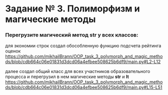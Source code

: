 # Задание № 3. Полиморфизм и магические методы

### Перегрузите магический метод __str__ у всех классов:

для экономии строк создал обособленную функцию подсчета рейтинга оценок
https://github.com/mikhailBrann/OOP_task_3_polymorph_and_magic_methods/blob/cdb664c06e01831d3dcd06a4efbee508625b6df9/main.py#L2-L12

далее создал общий класс для всех участников образовательного процесса и перегрузил в нем магические методы __str__ и __lt__
https://github.com/mikhailBrann/OOP_task_3_polymorph_and_magic_methods/blob/cdb664c06e01831d3dcd06a4efbee508625b6df9/main.py#L15-L51
